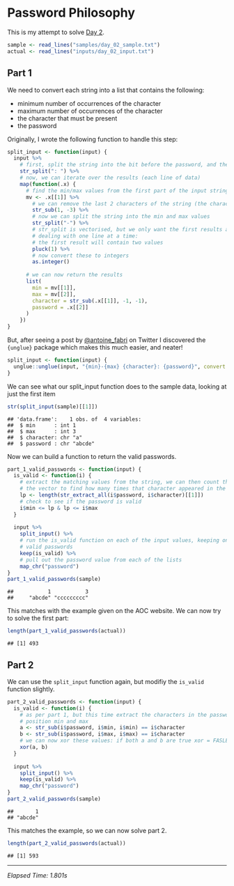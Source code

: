 # Password Philosophy



This is my attempt to solve [Day 2](https://adventofcode.com/2020/day/2).


```r
sample <- read_lines("samples/day_02_sample.txt")
actual <- read_lines("inputs/day_02_input.txt")
```

## Part 1

We need to convert each string into a list that contains the following:

-   minimum number of occurrences of the character
-   maximum number of occurrences of the character
-   the character that must be present
-   the password

Originally, I wrote the following function to handle this step:


```r
split_input <- function(input) {
  input %>%
    # first, split the string into the bit before the password, and the password
    str_split(": ") %>%
    # now, we can iterate over the results (each line of data)
    map(function(.x) {
      # find the min/max values from the first part of the input string .x
      mv <- .x[[1]] %>%
        # we can remove the last 2 characters of the string (the character)
        str_sub(1, -3) %>%
        # now we can split the string into the min and max values
        str_split("-") %>%
        # str_split is vectorised, but we only want the first results as we are 
        # dealing with one line at a time:
        # the first result will contain two values
        pluck(1) %>%
        # now convert these to integers
        as.integer()
      
      # we can now return the results
      list(
        min = mv[[1]],
        max = mv[[2]],
        character = str_sub(.x[[1]], -1, -1),
        password = .x[[2]]
      )
    })
}
```

But, after seeing a post by [\@antoine_fabri](https://twitter.com/antoine_fabri/status/1334197196795879426) on Twitter I discovered the `{unglue}` package which makes this much easier, and neater!


```r
split_input <- function(input) {
  unglue::unglue(input, "{min}-{max} {character}: {password}", convert = TRUE)
}
```

We can see what our split_input function does to the sample data, looking at just the first item


```r
str(split_input(sample)[[1]])
```

```
## 'data.frame':	1 obs. of  4 variables:
##  $ min      : int 1
##  $ max      : int 3
##  $ character: chr "a"
##  $ password : chr "abcde"
```

Now we can build a function to return the valid passwords.


```r
part_1_valid_passwords <- function(input) {
  is_valid <- function(i) {
    # extract the matching values from the string, we can then count the size of
    # the vector to find how many times that character appeared in the string
    lp <- length(str_extract_all(i$password, i$character)[[1]])
    # check to see if the password is valid
    i$min <= lp & lp <= i$max
  }
  
  input %>%
    split_input() %>%
    # run the is_valid function on each of the input values, keeping only the
    # valid passwords
    keep(is_valid) %>%
    # pull out the password value from each of the lists
    map_chr("password")
}
part_1_valid_passwords(sample)
```

```
##           1           3 
##     "abcde" "ccccccccc"
```

This matches with the example given on the AOC website. We can now try to solve the first part:


```r
length(part_1_valid_passwords(actual))
```

```
## [1] 493
```

## Part 2

We can use the `split_input` function again, but modifiy the `is_valid` function slightly.


```r
part_2_valid_passwords <- function(input) {
  is_valid <- function(i) {
    # as per part 1, but this time extract the characters in the password at
    # position min and max
    a <- str_sub(i$password, i$min, i$min) == i$character
    b <- str_sub(i$password, i$max, i$max) == i$character
    # we can now xor these values: if both a and b are true xor = FASLE
    xor(a, b)
  }
  
  input %>%
    split_input() %>%
    keep(is_valid) %>%
    map_chr("password")
}
part_2_valid_passwords(sample)
```

```
##       1 
## "abcde"
```

This matches the example, so we can now solve part 2.


```r
length(part_2_valid_passwords(actual))
```

```
## [1] 593
```

---

*Elapsed Time: 1.801s*

